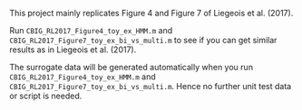 This project mainly replicates Figure 4 and Figure 7 of Liegeois et al. (2017). 

Run `CBIG_RL2017_Figure4_toy_ex_HMM.m` and `CBIG_RL2017_Figure7_toy_ex_bi_vs_multi.m` to see if you can get similar results as in Liegeois et al. (2017).

The surrogate data will be generated automatically when you run `CBIG_RL2017_Figure4_toy_ex_HMM.m` and `CBIG_RL2017_Figure7_toy_ex_bi_vs_multi.m`. Hence no further unit test data or script is needed.
